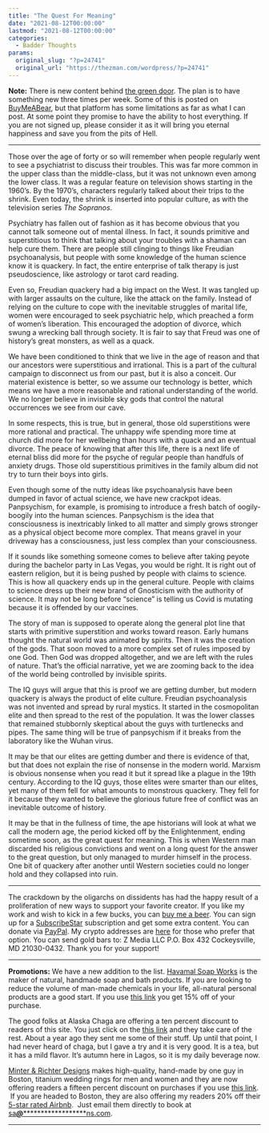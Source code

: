 ```yaml
---
title: "The Quest For Meaning"
date: "2021-08-12T00:00:00"
lastmod: "2021-08-12T00:00:00"
categories:
  - Badder Thoughts
params:
  original_slug: "?p=24741"
  original_url: "https://thezman.com/wordpress/?p=24741"
---
```


**Note:** There is new content behind
<a href="https://www.subscribestar.com/the-z-blog" rel="noopener"
target="_blank">the green door</a>. The plan is to have something new
three times per week. Some of this is posted on
<a href="https://www.buymeacoffee.com/mujolulu" rel="noopener"
target="_blank">BuyMeABear</a>, but that platform has some limitations
as far as what I can post. At some point they promise to have the
ability to host everything. If you are not signed up, please consider it
as it will bring you eternal happiness and save you from the pits of
Hell.

------------------------------------------------------------------------

Those over the age of forty or so will remember when people regularly
went to see a psychiatrist to discuss their troubles. This was far more
common in the upper class than the middle-class, but it was not unknown
even among the lower class. It was a regular feature on television shows
starting in the 1960’s. By the 1970’s, characters regularly talked about
their trips to the shrink. Even today, the shrink is inserted into
popular culture, as with the television series *The Sopranos*.

Psychiatry has fallen out of fashion as it has become obvious that you
cannot talk someone out of mental illness. In fact, it sounds primitive
and superstitious to think that talking about your troubles with a
shaman can help cure them. There are people still clinging to things
like Freudian psychoanalysis, but people with some knowledge of the
human science know it is quackery. In fact, the entire enterprise of
talk therapy is just pseudoscience, like astrology or tarot card
reading.

Even so, Freudian quackery had a big impact on the West. It was tangled
up with larger assaults on the culture, like the attack on the family.
Instead of relying on the culture to cope with the inevitable struggles
of marital life, women were encouraged to seek psychiatric help, which
preached a form of women’s liberation. This encouraged the adoption of
divorce, which swung a wrecking ball through society. It is fair to say
that Freud was one of history’s great monsters, as well as a quack.

We have been conditioned to think that we live in the age of reason and
that our ancestors were superstitious and irrational. This is a part of
the cultural campaign to disconnect us from our past, but it is also a
conceit. Our material existence is better, so we assume our technology
is better, which means we have a more reasonable and rational
understanding of the world. We no longer believe in invisible sky gods
that control the natural occurrences we see from our cave.

In some respects, this is true, but in general, those old superstitions
were more rational and practical. The unhappy wife spending more time at
church did more for her wellbeing than hours with a quack and an
eventual divorce. The peace of knowing that after this life, there is a
next life of eternal bliss did more for the psyche of regular people
than handfuls of anxiety drugs. Those old superstitious primitives in
the family album did not try to turn their boys into girls.

Even though some of the nutty ideas like psychoanalysis have been dumped
in favor of actual science, we have new crackpot ideas. Panpsychism, for
example, is promising to introduce a fresh batch of oogily-boogily into
the human sciences. Panpsychism is the idea that consciousness is
inextricably linked to all matter and simply grows stronger as a
physical object become more complex. That means gravel in your driveway
has a consciousness, just less complex than your consciousness.

If it sounds like something someone comes to believe after taking peyote
during the bachelor party in Las Vegas, you would be right. It is right
out of eastern religion, but it is being pushed by people with claims to
science. This is how all quackery ends up in the general culture. People
with claims to science dress up their new brand of Gnosticism with the
authority of science. It may not be long before “science” is telling us
Covid is mutating because it is offended by our vaccines.

The story of man is supposed to operate along the general plot line that
starts with primitive superstition and works toward reason. Early humans
thought the natural world was animated by spirits. Then it was the
creation of the gods. That soon moved to a more complex set of rules
imposed by one God. Then God was dropped altogether, and we are left
with the rules of nature. That’s the official narrative, yet we are
zooming back to the idea of the world being controlled by invisible
spirits.

The IQ guys will argue that this is proof we are getting dumber, but
modern quackery is always the product of elite culture. Freudian
psychoanalysis was not invented and spread by rural mystics. It started
in the cosmopolitan elite and then spread to the rest of the population.
It was the lower classes that remained stubbornly skeptical about the
guys with turtlenecks and pipes. The same thing will be true of
panpsychism if it breaks from the laboratory like the Wuhan virus.

It may be that our elites are getting dumber and there is evidence of
that, but that does not explain the rise of nonsense in the modern
world. Marxism is obvious nonsense when you read it but it spread like a
plague in the 19th century. According to the IQ guys, those elites were
smarter than our elites, yet many of them fell for what amounts to
monstrous quackery. They fell for it because they wanted to believe the
glorious future free of conflict was an inevitable outcome of history.

It may be that in the fullness of time, the ape historians will look at
what we call the modern age, the period kicked off by the Enlightenment,
ending sometime soon, as the great quest for meaning. This is when
Western man discarded his religious convictions and went on a long quest
for the answer to the great question, but only managed to murder himself
in the process. One bit of quackery after another until Western
societies could no longer hold and they collapsed into ruin.

------------------------------------------------------------------------

The crackdown by the oligarchs on dissidents has had the happy result of
a proliferation of new ways to support your favorite creator. If you
like my work and wish to kick in a few bucks, you can
<a href="https://www.buymeacoffee.com/mujolulu" rel="noopener"
target="_blank">buy me a beer</a>. You can sign up for a
<a href="https://www.subscribestar.com/the-z-blog" rel="noopener"
target="_blank">SubscribeStar</a> subscription and get some extra
content. You can donate via <a
href="https://www.paypal.com/donate/?cmd=_s-xclick&amp;hosted_button_id=UDAS2Q8JYA6CN&amp;source=url"
rel="noopener" target="_blank">PayPal</a>. My crypto addresses are
<a href="https://thezman.com/wordpress/?page_id=22713" rel="noopener"
target="_blank">here</a> for those who prefer that option. You can send
gold bars to: Z Media LLC P.O. Box 432 Cockeysville, MD 21030-0432.
Thank you for your support!

------------------------------------------------------------------------

**Promotions:** We have a new addition to the list.
<a href="https://havamalsoapworks.com/" rel="noopener"
target="_blank">Havamal Soap Works</a> is the maker of natural, handmade
soap and bath products. If you are looking to reduce the volume of
man-made chemicals in your life, all-natural personal products are a
good start. If you use
<a href="https://havamalsoapworks.com/discount/ZMAN" rel="noopener"
target="_blank">this link</a> you get 15% off of your purchase.

The good folks at Alaska Chaga are offering a ten percent discount to
readers of this site. You just click on the
<a href="https://alaskachaga.us/discount/ZMAN" rel="noopener noreferrer"
target="_blank">this link</a> and they take care of the rest. About a
year ago they sent me some of their stuff. Up until that point, I had
never heard of chaga, but I gave a try and it is very good. It is a tea,
but it has a mild flavor. It’s autumn here in Lagos, so it is my daily
beverage now.

<a href="https://www.minterandrichterdesigns.com/"
rel="noreferrer nofollow noopener" target="_blank">Minter &amp; Richter
Designs</a> makes high-quality, hand-made by one guy in Boston, titanium
wedding rings for men and women and they are now offering readers a
fifteen percent discount on purchases if you use
<a href="https://www.minterandrichterdesigns.com/discount/ZMAN"
rel="noreferrer nofollow noopener" target="_blank">this link</a>. 
 <span class="highlight"><span class="colour"><span class="font"><span class="size">If
you are headed to Boston, they are also offering my readers 20% off
their <a
href="https://www.airbnb.com/users/7988017/listings?user_id=7988017&amp;s=3"
rel="noopener noreferrer" target="_blank">5-star rated Airbnb</a>.  Just
email them directly to book at
<a href="mailto:sa***@*********************ns.com"
data-original-string="zed91grxbHndFCrUQq23TQ==cb7N0/Td3CyDYuRMP8al/0djQYa/Sc/trfCkMKif/J5brqWOc/5w9jc5Ys9nxYk/0DZ"><span
class="apbct-email-encoder"
data-original-string="bq9l6PogGK8gWindE3pRvg==cb7xnpEqDYnoqCxn/w3MPQnilW9viPAQ6X6dLpiAdwbNlX9SRpykcWSgK9Q8RRDity7"
title="This contact has been encoded by Anti-Spam by CleanTalk. Click to decode. To finish the decoding make sure that JavaScript is enabled in your browser.">sa<span
class="apbct-blur">***</span>@<span
class="apbct-blur">*********************</span>ns.com</span></a>.</span></span></span></span>

------------------------------------------------------------------------
